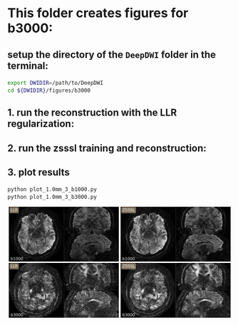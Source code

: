 # This folder creates figures for b3000:

## setup the directory of the `DeepDWI` folder in the terminal:

```bash
export DWIDIR=/path/to/DeepDWI
cd ${DWIDIR}/figures/b3000
```

## 1. run the reconstruction with the LLR regularization:

<!-- TODO: -->

## 2. run the zsssl training and reconstruction:

<!-- TODO: -->

## 3. plot results

```bash
python plot_1.0mm_3_b1000.py
python plot_1.0mm_3_b3000.py
```

<p align="center">
  <img alt="Light" src="1.0mm_dwi_llr_b1000.png" width="49%">
  <img alt="Light" src="1.0mm_dwi_zsssl_b1000.png" width="49%">

  <img alt="Light" src="1.0mm_dwi_llr_b3000.png" width="49%">
  <img alt="Light" src="1.0mm_dwi_zsssl_b3000.png" width="49%">
</p>
